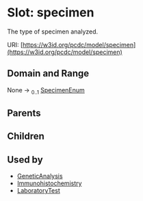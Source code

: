 
# Slot: specimen


The type of specimen analyzed.

URI: [https://w3id.org/pcdc/model/specimen](https://w3id.org/pcdc/model/specimen)


## Domain and Range

None &#8594;  <sub>0..1</sub> [SpecimenEnum](SpecimenEnum.md)

## Parents


## Children


## Used by

 * [GeneticAnalysis](GeneticAnalysis.md)
 * [Immunohistochemistry](Immunohistochemistry.md)
 * [LaboratoryTest](LaboratoryTest.md)

